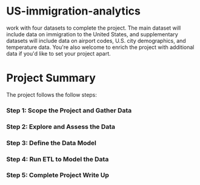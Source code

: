 # US-immigration-analytics
 work with four datasets to complete the project. The main dataset will include data on immigration to the United States, and supplementary datasets will include data on airport codes, U.S. city demographics, and temperature data. You're also welcome to enrich the project with additional data if you'd like to set your project apart.
# Project Summary

The project follows the follow steps:

### Step 1: Scope the Project and Gather Data
### Step 2: Explore and Assess the Data
### Step 3: Define the Data Model
### Step 4: Run ETL to Model the Data
### Step 5: Complete Project Write Up
